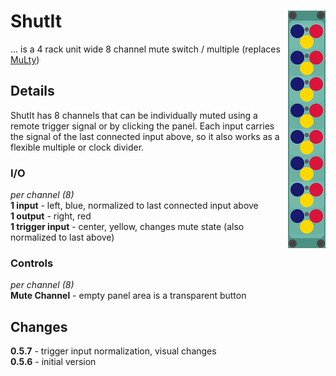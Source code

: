 # ShutIt <img align="right" src="images/shutit_100.png">
... is a 4 rack unit wide 8 channel mute switch / multiple (replaces [MuLty](multy.md))  

## Details
ShutIt has 8 channels that can be individually muted using a remote trigger signal or by clicking the panel.
Each input carries the signal of the last connected input above, so it also works as a flexible multiple or clock divider.

### I/O
_per channel (8)_  
__1 input__ - left, blue, normalized to last connected input above  
__1 output__ - right, red  
__1 trigger input__ - center, yellow, changes mute state (also normalized to last above)  

### Controls
_per channel (8)_  
__Mute Channel__ - empty panel area is a transparent button

## Changes
__0.5.7__ - trigger input normalization, visual changes  
__0.5.6__ - initial version
